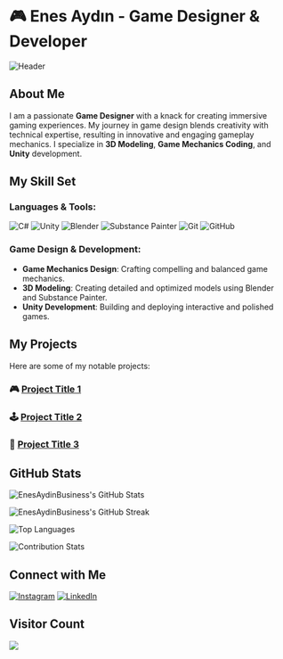 # 🎮 Enes Aydın - Game Designer & Developer

![Header](https://media2.giphy.com/media/Xc3R3j4KFMvH01ZWaJ/giphy.webp?width=800&height=400)

## About Me
I am a passionate **Game Designer** with a knack for creating immersive gaming experiences. My journey in game design blends creativity with technical expertise, resulting in innovative and engaging gameplay mechanics. I specialize in **3D Modeling**, **Game Mechanics Coding**, and **Unity** development.

## My Skill Set

### Languages & Tools:
![C#](https://img.shields.io/badge/c%23-%23239120.svg?style=for-the-badge&logo=csharp&logoColor=white)
![Unity](https://img.shields.io/badge/Unity-%23000000.svg?style=for-the-badge&logo=unity&logoColor=white)
![Blender](https://img.shields.io/badge/Blender-%23F5792A.svg?style=for-the-badge&logo=blender&logoColor=white)
![Substance Painter](https://img.shields.io/badge/Substance%20Painter-%23F74E3E.svg?style=for-the-badge&logo=adobe&logoColor=white)
![Git](https://img.shields.io/badge/Git-%23F05032.svg?style=for-the-badge&logo=git&logoColor=white)
![GitHub](https://img.shields.io/badge/GitHub-%23181717.svg?style=for-the-badge&logo=github&logoColor=white)

### Game Design & Development:
- **Game Mechanics Design**: Crafting compelling and balanced game mechanics.
- **3D Modeling**: Creating detailed and optimized models using Blender and Substance Painter.
- **Unity Development**: Building and deploying interactive and polished games.

## My Projects
Here are some of my notable projects:

### 🎮 [Project Title 1](#)


### 🕹️ [Project Title 2](#)


### 🌟 [Project Title 3](#)


## GitHub Stats
![EnesAydinBusiness's GitHub Stats](https://github-readme-stats.vercel.app/api?username=EnesAydinBusiness&theme=dark&hide_border=false&include_all_commits=false&count_private=false)

![EnesAydinBusiness's GitHub Streak](https://github-readme-streak-stats.herokuapp.com/?user=EnesAydinBusiness&theme=dark&hide_border=false)

![Top Languages](https://github-readme-stats.vercel.app/api/top-langs/?username=EnesAydinBusiness&theme=dark&hide_border=false&include_all_commits=false&count_private=false&layout=compact)

![Contribution Stats](https://github-contributor-stats.vercel.app/api?username=EnesAydinBusiness&limit=5&theme=dark&combine_all_yearly_contributions=true)

## Connect with Me
[![Instagram](https://img.shields.io/badge/Instagram-%23E4405F.svg?logo=Instagram&logoColor=white)](https://instagram.com/thecodedrealmm)
[![LinkedIn](https://img.shields.io/badge/LinkedIn-%230077B5.svg?logo=linkedin&logoColor=white)](https://linkedin.com/in/enes-aydin-business)

## Visitor Count
[![](https://visitcount.itsvg.in/api?id=EnesAydinBusiness&icon=2&color=0)](https://visitcount.itsvg.in)
